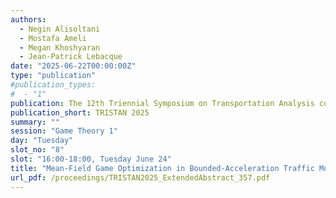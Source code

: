 ```yaml
---
authors:
  - Negin Alisoltani
  - Mostafa Ameli
  - Megan Khoshyaran
  - Jean-Patrick Lebacque
date: "2025-06-22T00:00:00Z"
type: "publication"
#publication_types:
#  - "1"
publication: The 12th Triennial Symposium on Transportation Analysis conference
publication_short: TRISTAN 2025
summary: ""
session: "Game Theory 1"
day: "Tuesday"
slot_no: "8"
slot: "16:00-18:00, Tuesday June 24"
title: "Mean-Field Game Optimization in Bounded-Acceleration Traffic Models for CAVs"
url_pdf: /proceedings/TRISTAN2025_ExtendedAbstract_357.pdf
---
```

